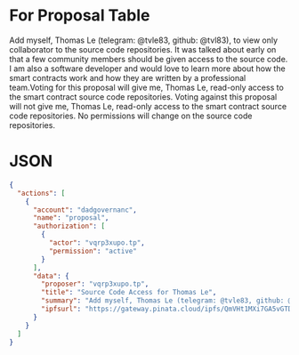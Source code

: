 # For Proposal Table

Add myself, Thomas Le (telegram: @tvle83, github: @tvl83), to view only collaborator to the source code repositories. It was talked about early on that a few community members should be given access to the source code. I am also a software developer and would love to learn more about how the smart contracts work and how they are written by a professional team.Voting for this proposal will give me, Thomas Le, read-only access to the smart contract source code repositories. Voting against this proposal will not give me, Thomas Le, read-only access to the smart contract source code repositories. No permissions will change on the source code repositories. 

# JSON

```json
{
  "actions": [
    {
      "account": "dadgovernanc",
      "name": "proposal",
      "authorization": [
        {
          "actor": "vqrp3xupo.tp",
          "permission": "active"
        }
      ],
      "data": {
        "proposer": "vqrp3xupo.tp",
        "title": "Source Code Access for Thomas Le",
        "summary": "Add myself, Thomas Le (telegram: @tvle83, github: @tvl83), to view only collaborator to the source code repositories. It was talked about early on that a few community members should be given access to the source code. I am also a software developer and would love to learn more about how the smart contracts work and how they are written by a professional team.Voting for this proposal will give me, Thomas Le, read-only access to the smart contract source code repositories. Voting against this proposal will not give me, Thomas Le, read-only access to the smart contract source code repositories. No permissions will change on the source code repositories. ",
        "ipfsurl": "https://gateway.pinata.cloud/ipfs/QmVHt1MXi7GA5vGTDMfNGAmFPecEdTcSB7Kc9GnY3Ng8XH/01-sourcecodeaccess.md"
      }
    }
  ]
}
```
